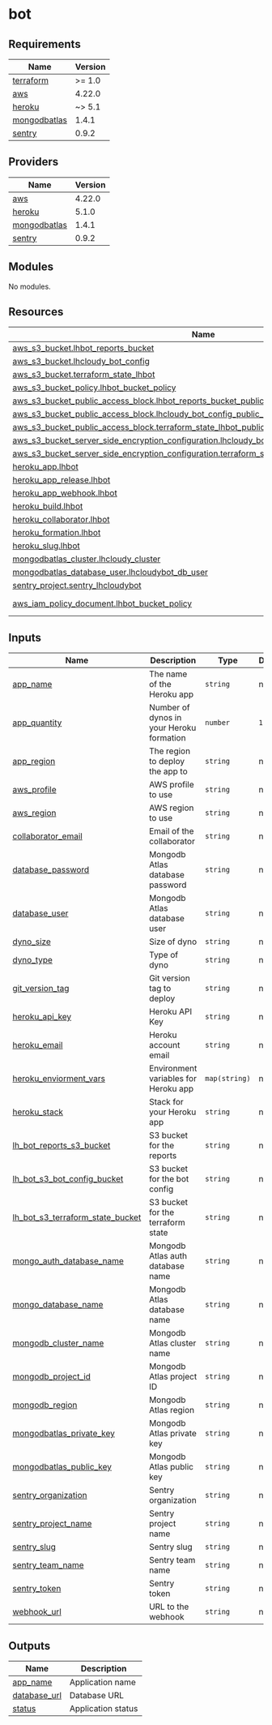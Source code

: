 # bot

<!-- BEGINNING OF PRE-COMMIT-TERRAFORM DOCS HOOK -->
## Requirements

| Name | Version |
|------|---------|
| <a name="requirement_terraform"></a> [terraform](#requirement\_terraform) | >= 1.0 |
| <a name="requirement_aws"></a> [aws](#requirement\_aws) | 4.22.0 |
| <a name="requirement_heroku"></a> [heroku](#requirement\_heroku) | ~> 5.1 |
| <a name="requirement_mongodbatlas"></a> [mongodbatlas](#requirement\_mongodbatlas) | 1.4.1 |
| <a name="requirement_sentry"></a> [sentry](#requirement\_sentry) | 0.9.2 |

## Providers

| Name | Version |
|------|---------|
| <a name="provider_aws"></a> [aws](#provider\_aws) | 4.22.0 |
| <a name="provider_heroku"></a> [heroku](#provider\_heroku) | 5.1.0 |
| <a name="provider_mongodbatlas"></a> [mongodbatlas](#provider\_mongodbatlas) | 1.4.1 |
| <a name="provider_sentry"></a> [sentry](#provider\_sentry) | 0.9.2 |

## Modules

No modules.

## Resources

| Name | Type |
|------|------|
| [aws_s3_bucket.lhbot_reports_bucket](https://registry.terraform.io/providers/hashicorp/aws/4.22.0/docs/resources/s3_bucket) | resource |
| [aws_s3_bucket.lhcloudy_bot_config](https://registry.terraform.io/providers/hashicorp/aws/4.22.0/docs/resources/s3_bucket) | resource |
| [aws_s3_bucket.terraform_state_lhbot](https://registry.terraform.io/providers/hashicorp/aws/4.22.0/docs/resources/s3_bucket) | resource |
| [aws_s3_bucket_policy.lhbot_bucket_policy](https://registry.terraform.io/providers/hashicorp/aws/4.22.0/docs/resources/s3_bucket_policy) | resource |
| [aws_s3_bucket_public_access_block.lhbot_reports_bucket_public_access_block](https://registry.terraform.io/providers/hashicorp/aws/4.22.0/docs/resources/s3_bucket_public_access_block) | resource |
| [aws_s3_bucket_public_access_block.lhcloudy_bot_config_public_access_block](https://registry.terraform.io/providers/hashicorp/aws/4.22.0/docs/resources/s3_bucket_public_access_block) | resource |
| [aws_s3_bucket_public_access_block.terraform_state_lhbot_public_access_block](https://registry.terraform.io/providers/hashicorp/aws/4.22.0/docs/resources/s3_bucket_public_access_block) | resource |
| [aws_s3_bucket_server_side_encryption_configuration.lhcloudy_bot_config_server_side_encryption](https://registry.terraform.io/providers/hashicorp/aws/4.22.0/docs/resources/s3_bucket_server_side_encryption_configuration) | resource |
| [aws_s3_bucket_server_side_encryption_configuration.terraform_state_lhbot_server_side_encryption](https://registry.terraform.io/providers/hashicorp/aws/4.22.0/docs/resources/s3_bucket_server_side_encryption_configuration) | resource |
| [heroku_app.lhbot](https://registry.terraform.io/providers/heroku/heroku/latest/docs/resources/app) | resource |
| [heroku_app_release.lhbot](https://registry.terraform.io/providers/heroku/heroku/latest/docs/resources/app_release) | resource |
| [heroku_app_webhook.lhbot](https://registry.terraform.io/providers/heroku/heroku/latest/docs/resources/app_webhook) | resource |
| [heroku_build.lhbot](https://registry.terraform.io/providers/heroku/heroku/latest/docs/resources/build) | resource |
| [heroku_collaborator.lhbot](https://registry.terraform.io/providers/heroku/heroku/latest/docs/resources/collaborator) | resource |
| [heroku_formation.lhbot](https://registry.terraform.io/providers/heroku/heroku/latest/docs/resources/formation) | resource |
| [heroku_slug.lhbot](https://registry.terraform.io/providers/heroku/heroku/latest/docs/resources/slug) | resource |
| [mongodbatlas_cluster.lhcloudy_cluster](https://registry.terraform.io/providers/mongodb/mongodbatlas/1.4.1/docs/resources/cluster) | resource |
| [mongodbatlas_database_user.lhcloudybot_db_user](https://registry.terraform.io/providers/mongodb/mongodbatlas/1.4.1/docs/resources/database_user) | resource |
| [sentry_project.sentry_lhcloudybot](https://registry.terraform.io/providers/jianyuan/sentry/0.9.2/docs/resources/project) | resource |
| [aws_iam_policy_document.lhbot_bucket_policy](https://registry.terraform.io/providers/hashicorp/aws/4.22.0/docs/data-sources/iam_policy_document) | data source |

## Inputs

| Name | Description | Type | Default | Required |
|------|-------------|------|---------|:--------:|
| <a name="input_app_name"></a> [app\_name](#input\_app\_name) | The name of the Heroku app | `string` | n/a | yes |
| <a name="input_app_quantity"></a> [app\_quantity](#input\_app\_quantity) | Number of dynos in your Heroku formation | `number` | `1` | no |
| <a name="input_app_region"></a> [app\_region](#input\_app\_region) | The region to deploy the app to | `string` | n/a | yes |
| <a name="input_aws_profile"></a> [aws\_profile](#input\_aws\_profile) | AWS profile to use | `string` | n/a | yes |
| <a name="input_aws_region"></a> [aws\_region](#input\_aws\_region) | AWS region to use | `string` | n/a | yes |
| <a name="input_collaborator_email"></a> [collaborator\_email](#input\_collaborator\_email) | Email of the collaborator | `string` | n/a | yes |
| <a name="input_database_password"></a> [database\_password](#input\_database\_password) | Mongodb Atlas database password | `string` | n/a | yes |
| <a name="input_database_user"></a> [database\_user](#input\_database\_user) | Mongodb Atlas database user | `string` | n/a | yes |
| <a name="input_dyno_size"></a> [dyno\_size](#input\_dyno\_size) | Size of dyno | `string` | n/a | yes |
| <a name="input_dyno_type"></a> [dyno\_type](#input\_dyno\_type) | Type of dyno | `string` | n/a | yes |
| <a name="input_git_version_tag"></a> [git\_version\_tag](#input\_git\_version\_tag) | Git version tag to deploy | `string` | n/a | yes |
| <a name="input_heroku_api_key"></a> [heroku\_api\_key](#input\_heroku\_api\_key) | Heroku API Key | `string` | n/a | yes |
| <a name="input_heroku_email"></a> [heroku\_email](#input\_heroku\_email) | Heroku account email | `string` | n/a | yes |
| <a name="input_heroku_enviorment_vars"></a> [heroku\_enviorment\_vars](#input\_heroku\_enviorment\_vars) | Environment variables for Heroku app | `map(string)` | n/a | yes |
| <a name="input_heroku_stack"></a> [heroku\_stack](#input\_heroku\_stack) | Stack for your Heroku app | `string` | n/a | yes |
| <a name="input_lh_bot_reports_s3_bucket"></a> [lh\_bot\_reports\_s3\_bucket](#input\_lh\_bot\_reports\_s3\_bucket) | S3 bucket for the reports | `string` | n/a | yes |
| <a name="input_lh_bot_s3_bot_config_bucket"></a> [lh\_bot\_s3\_bot\_config\_bucket](#input\_lh\_bot\_s3\_bot\_config\_bucket) | S3 bucket for the bot config | `string` | n/a | yes |
| <a name="input_lh_bot_s3_terraform_state_bucket"></a> [lh\_bot\_s3\_terraform\_state\_bucket](#input\_lh\_bot\_s3\_terraform\_state\_bucket) | S3 bucket for the terraform state | `string` | n/a | yes |
| <a name="input_mongo_auth_database_name"></a> [mongo\_auth\_database\_name](#input\_mongo\_auth\_database\_name) | Mongodb Atlas auth database name | `string` | n/a | yes |
| <a name="input_mongo_database_name"></a> [mongo\_database\_name](#input\_mongo\_database\_name) | Mongodb Atlas database name | `string` | n/a | yes |
| <a name="input_mongodb_cluster_name"></a> [mongodb\_cluster\_name](#input\_mongodb\_cluster\_name) | Mongodb Atlas cluster name | `string` | n/a | yes |
| <a name="input_mongodb_project_id"></a> [mongodb\_project\_id](#input\_mongodb\_project\_id) | Mongodb Atlas project ID | `string` | n/a | yes |
| <a name="input_mongodb_region"></a> [mongodb\_region](#input\_mongodb\_region) | Mongodb Atlas region | `string` | n/a | yes |
| <a name="input_mongodbatlas_private_key"></a> [mongodbatlas\_private\_key](#input\_mongodbatlas\_private\_key) | Mongodb Atlas private key | `string` | n/a | yes |
| <a name="input_mongodbatlas_public_key"></a> [mongodbatlas\_public\_key](#input\_mongodbatlas\_public\_key) | Mongodb Atlas public key | `string` | n/a | yes |
| <a name="input_sentry_organization"></a> [sentry\_organization](#input\_sentry\_organization) | Sentry organization | `string` | n/a | yes |
| <a name="input_sentry_project_name"></a> [sentry\_project\_name](#input\_sentry\_project\_name) | Sentry project name | `string` | n/a | yes |
| <a name="input_sentry_slug"></a> [sentry\_slug](#input\_sentry\_slug) | Sentry slug | `string` | n/a | yes |
| <a name="input_sentry_team_name"></a> [sentry\_team\_name](#input\_sentry\_team\_name) | Sentry team name | `string` | n/a | yes |
| <a name="input_sentry_token"></a> [sentry\_token](#input\_sentry\_token) | Sentry token | `string` | n/a | yes |
| <a name="input_webhook_url"></a> [webhook\_url](#input\_webhook\_url) | URL to the webhook | `string` | n/a | yes |

## Outputs

| Name | Description |
|------|-------------|
| <a name="output_app_name"></a> [app\_name](#output\_app\_name) | Application name |
| <a name="output_database_url"></a> [database\_url](#output\_database\_url) | Database URL |
| <a name="output_status"></a> [status](#output\_status) | Application status |
<!-- END OF PRE-COMMIT-TERRAFORM DOCS HOOK -->
